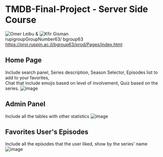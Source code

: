 # TMDB-Final-Project - Server Side Course
![Omer Leibu](https://github.com/omer3020) & ![Kfir Gisman](https://github.com/Kfir-G) <br/>
rupigroupGroupNumber63/ bgroup63
https://proj.ruppin.ac.il/bgroup63/prod/Pages/index.html <br/>
## Home Page
Include search panel, Series description, Season Selector, Episodes list to add to your favorites, <br/> Chat that include emojis based on level of involvement, Quiz based on the series.
![image](https://user-images.githubusercontent.com/57500876/126068933-810b9872-3f58-4b40-9c57-a59822a92cf4.png) <br/>

##  Admin Panel
Include all the tables with other statistics
![image](https://user-images.githubusercontent.com/57500876/126069803-7970acbd-a3c6-4844-a85b-dab9d5d73344.png)<br/>

## Favorites User's Episodes
Include all the episodes that the user liked, show by the series' name
![image](https://user-images.githubusercontent.com/57500876/126069053-f946685b-f9f0-44cf-b938-b21daae19f12.png) <br/>
